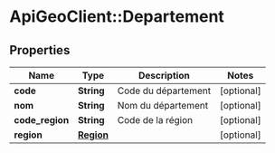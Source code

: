 # ApiGeoClient::Departement

## Properties
Name | Type | Description | Notes
------------ | ------------- | ------------- | -------------
**code** | **String** | Code du département | [optional] 
**nom** | **String** | Nom du département | [optional] 
**code_region** | **String** | Code de la région | [optional] 
**region** | [**Region**](Region.md) |  | [optional] 


